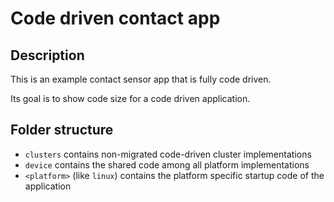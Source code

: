 # Code driven contact app

## Description

This is an example contact sensor app that is fully code driven.

Its goal is to show code size for a code driven application.

## Folder structure

- `clusters` contains non-migrated code-driven cluster implementations
- `device` contains the shared code among all platform implementations
- `<platform>` (like `linux`) contains the platform specific startup code
  of the application
